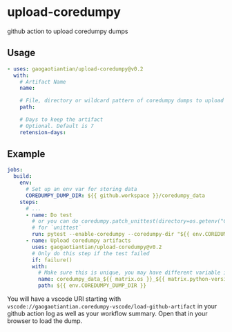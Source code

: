 # upload-coredumpy
github action to upload coredumpy dumps

## Usage

```yml
- uses: gaogaotiantian/upload-coredumpy@v0.2
  with:
    # Artifact Name
    name:

    # File, directory or wildcard pattern of coredumpy dumps to upload
    path:

    # Days to keep the artifact
    # Optional. Default is 7
    retension-days:
```

## Example
```yml
jobs:
  build:
    env:
      # Set up an env var for storing data
      COREDUMPY_DUMP_DIR: ${{ github.workspace }}/coredumpy_data
    steps:
      # ...
      - name: Do test
        # or you can do coredumpy.patch_unittest(directory=os.getenv("COREDUMPY_DUMP_DIR"))
        # for `unittest`
        run: pytest --enable-coredumpy --coredumpy-dir "${{ env.COREDUMPY_DUMP_DIR }}"
      - name: Upload coredumpy artifacts
        uses: gaogaotiantian/upload-coredumpy@v0.2
        # Only do this step if the test failed
        if: failure()
        with:
          # Make sure this is unique, you may have different variable in your matrix
          name: coredumpy_data_${{ matrix.os }}_${{ matrix.python-version }}
          path: ${{ env.COREDUMPY_DUMP_DIR }}
```

You will have a vscode URI starting with `vscode://gaogaotiantian.coredumpy-vscode/load-github-artifact`
in your github action log as well as your workflow summary. Open that in your browser to load the dump.
